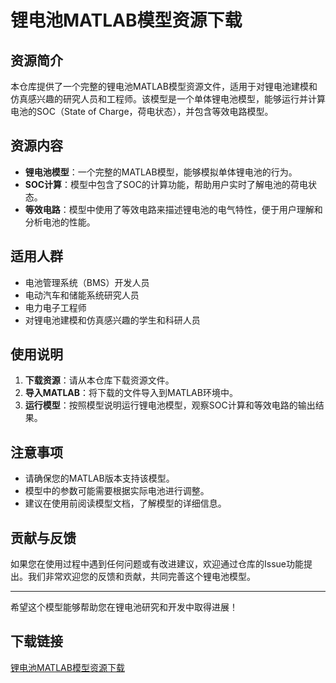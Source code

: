 # 锂电池MATLAB模型资源下载

## 资源简介

本仓库提供了一个完整的锂电池MATLAB模型资源文件，适用于对锂电池建模和仿真感兴趣的研究人员和工程师。该模型是一个单体锂电池模型，能够运行并计算电池的SOC（State of Charge，荷电状态），并包含等效电路模型。

## 资源内容

- **锂电池模型**：一个完整的MATLAB模型，能够模拟单体锂电池的行为。
- **SOC计算**：模型中包含了SOC的计算功能，帮助用户实时了解电池的荷电状态。
- **等效电路**：模型中使用了等效电路来描述锂电池的电气特性，便于用户理解和分析电池的性能。

## 适用人群

- 电池管理系统（BMS）开发人员
- 电动汽车和储能系统研究人员
- 电力电子工程师
- 对锂电池建模和仿真感兴趣的学生和科研人员

## 使用说明

1. **下载资源**：请从本仓库下载资源文件。
2. **导入MATLAB**：将下载的文件导入到MATLAB环境中。
3. **运行模型**：按照模型说明运行锂电池模型，观察SOC计算和等效电路的输出结果。

## 注意事项

- 请确保您的MATLAB版本支持该模型。
- 模型中的参数可能需要根据实际电池进行调整。
- 建议在使用前阅读模型文档，了解模型的详细信息。

## 贡献与反馈

如果您在使用过程中遇到任何问题或有改进建议，欢迎通过仓库的Issue功能提出。我们非常欢迎您的反馈和贡献，共同完善这个锂电池模型。

---

希望这个模型能够帮助您在锂电池研究和开发中取得进展！

## 下载链接

[锂电池MATLAB模型资源下载](https://pan.quark.cn/s/c22efe9e9e6e)